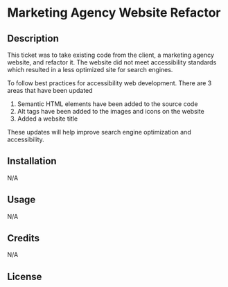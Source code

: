 # Marketing Agency Website Refactor

## Description
This ticket was to take existing code from the client, a marketing agency website, and refactor it. The website did not meet accessibility standards which resulted in a less optimized site for search engines. 

To follow best practices for accessibility web development. There are 3 areas that have been updated
1. Semantic HTML elements have been added to the source code
2. Alt tags have been added to the images and icons on the website
3. Added a website title

These updates will help improve search engine optimization and accessibility. 

## Installation
N/A

## Usage
N/A
## Credits
N/A

## License





